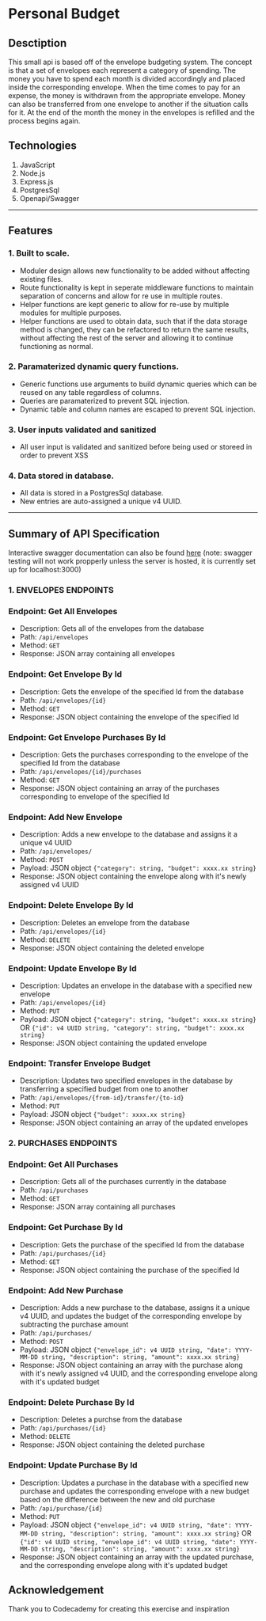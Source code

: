 # Personal Budget
## **Desctiption**

This small api is based off of the envelope budgeting system. The concept is that a set of envelopes each represent a category of spending. The money you have to spend each month is divided accordingly and placed inside the corresponding envelope. When the time comes to pay for an expense, the money is withdrawn from the appropriate envelope. Money can also be transferred from one envelope to another if the situation calls for it.  At the end of the month the money in the envelopes is refilled and the process begins again.

## **Technologies**
1. JavaScript
2. Node.js 
3. Express.js
4. PostgresSql
5. Openapi/Swagger
---
## **Features**

### 1. Built to scale. 
* Moduler design allows new functionality to be added without affecting existing files.
* Route functionality is kept in seperate middleware functions to maintain separation of concerns and allow for re use in multiple routes.
* Helper functions are kept generic to allow for re-use by multiple modules for multiple purposes.
* Helper functions are used to obtain data, such that if the data storage method is changed, they can be refactored to return the same results, without affecting the rest of the server and allowing it to continue functioning as normal.

### 2. Paramaterized dynamic query functions.
* Generic functions use arguments to build dynamic queries which can be reused on any table regardless of columns.
* Queries are paramaterized to prevent SQL injection.
* Dynamic table and column names are escaped to prevent SQL injection.

### 3. User inputs validated and sanitized
* All user input is validated and sanitized before being used or storeed in order to prevent XSS 

### 4. Data stored in database. 
* All data is stored in a PostgresSql database.
* New entries are auto-assigned a unique v4 UUID.
---
## **Summary of API Specification**
Interactive swagger documentation can also be found [here](https://brendengerber.github.io/personal-budget/)
(note: swagger testing will not work propperly unless the server is hosted, it is currently set up for localhost:3000)
### **1. ENVELOPES ENDPOINTS**
### Endpoint: Get All Envelopes
* Description: Gets all of the envelopes from the database
* Path: `/api/envelopes`
* Method: `GET`
* Response: JSON array containing all envelopes

### Endpoint: Get Envelope By Id
* Description: Gets the envelope of the specified Id from the database
* Path: `/api/envelopes/{id}`
* Method: `GET`
* Response: JSON object containing the envelope of the specified Id

### Endpoint: Get Envelope Purchases By Id
* Description: Gets the purchases corresponding to the envelope of the specified Id from the database
* Path: `/api/envelopes/{id}/purchases`
* Method: `GET`
* Response: JSON object containing an array of the purchases corresponding to envelope of the specified Id

### Endpoint: Add New Envelope
* Description: Adds a new envelope to the database and assigns it a unique v4 UUID
* Path: `/api/envelopes/`
* Method: `POST`
* Payload: JSON object `{"category": string, "budget": xxxx.xx string}`
* Response: JSON object containing the envelope along with it's newly assigned v4 UUID

### Endpoint: Delete Envelope By Id
* Description: Deletes an envelope from the database
* Path: `/api/envelopes/{id}`
* Method: `DELETE`
* Response: JSON object containing the deleted envelope

### Endpoint: Update Envelope By Id
* Description: Updates an envelope in the database with a specified new envelope
* Path: `/api/envelopes/{id}`
* Method: `PUT`
* Payload: JSON object `{"category": string, "budget": xxxx.xx string}` OR `{"id": v4 UUID string, "category": string, "budget": xxxx.xx string}`
* Response: JSON object containing the updated envelope

### Endpoint: Transfer Envelope Budget
* Description: Updates two specified envelopes in the database by transferring a specified budget from one to another
* Path: `/api/envelopes/{from-id}/transfer/{to-id}`
* Method: `PUT`
* Payload: JSON object `{"budget": xxxx.xx string}`
* Response: JSON object containing an array of the updated envelopes

### **2. PURCHASES ENDPOINTS**
### Endpoint: Get All Purchases
* Description: Gets all of the purchases currently in the database
* Path: `/api/purchases`
* Method: `GET`
* Response: JSON array containing all purchases

### Endpoint: Get Purchase By Id
* Description: Gets the purchase of the specified Id from the database
* Path: `/api/purchases/{id}`
* Method: `GET`
* Response: JSON object containing the purchase of the specified Id

### Endpoint: Add New Purchase
* Description: Adds a new purchase to the database, assigns it a unique v4 UUID, and updates the budget of the corresponding envelope by subtracting the purchase amount
* Path: `/api/purchases/`
* Method: `POST`
* Payload: JSON object `{"envelope_id": v4 UUID string, "date": YYYY-MM-DD string, "description": string, "amount": xxxx.xx string}`
* Response: JSON object containing an array with the purchase along with it's newly assigned v4 UUID, and the corresponding envelope along with it's updated budget

### Endpoint: Delete Purchase By Id
* Description: Deletes a purchse from the database
* Path: `/api/purchases/{id}`
* Method: `DELETE`
* Response: JSON object containing the deleted purchase

### Endpoint: Update Purchase By Id
* Description: Updates a purchase in the database with a specified new purchase and updates the corresponding envelope with a new budget based on the difference between the new and old purchase
* Path: `/api/purchase/{id}`
* Method: `PUT`
* Payload: JSON object `{"envelope_id": v4 UUID string, "date": YYYY-MM-DD string, "description": string, "amount": xxxx.xx string}` OR `{"id": v4 UUID string, "envelope_id": v4 UUID string, "date": YYYY-MM-DD string, "description": string, "amount": xxxx.xx string}`
* Response: JSON object containing an array with the updated purchase, and the corresponding envelope along with it's updated budget

## **Acknowledgement**
Thank you to Codecademy for creating this exercise and inspiration
